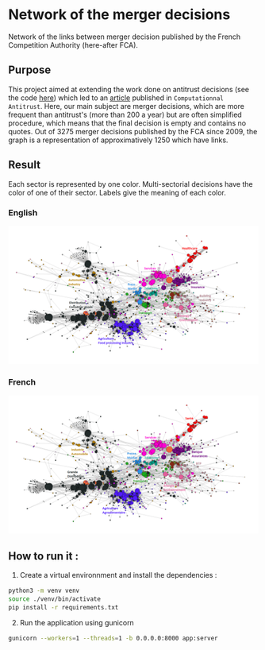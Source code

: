 # Network of the merger decisions

Network of the links between merger decision published by the French Competition Authority (here-after FCA). 

## Purpose

This project aimed at extending the work done on antitrust decisions (see the code [here](https://github.com/AutoriteDeLaConcurrence/publication_sen-codex_networkgraph)) which led to an [article](https://www.autoritedelaconcurrence.fr/sites/default/files/2023-01/Stanford-Computational-Antitrust-en.pdf) published in `Computationnal Antitrust`. 
Here, our main subject are merger decisions, which are more frequent than antitrust's (more than 200 a year) but are often simplified procedure, which means that the final decision is empty and contains no quotes. Out of 3275 merger decisions published by the FCA since 2009, the graph is a representation of approximatively 1250 which have links.


## Result

Each sector is represented by one color. Multi-sectorial decisions have the color of one of their sector. Labels give the meaning of each color. 

### English

![graph with english labels](https://github.com/AutoriteDeLaConcurrence/graphe_dcc/blob/main/assets/graphe_label_EN.png?raw=true)

### French

![graph with french labels](https://github.com/AutoriteDeLaConcurrence/graphe_dcc/blob/main/assets/graphe_label_FR.png?raw=true)

## How to run it :

1. Create a virtual environnment and install the dependencies : 

```sh
python3 -m venv venv
source ./venv/bin/activate
pip install -r requirements.txt
```

2. Run the application using gunicorn

```sh
gunicorn --workers=1 --threads=1 -b 0.0.0.0:8000 app:server
```
